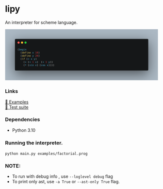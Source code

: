 # lipy
An interpreter for scheme language.

![demo image](https://github.com/berkio3x/lipy/blob/main/assets/demo.png)


### Links
[🥳 Examples](https://github.com/berkio3x/lipy/tree/main/examples)    
[🐞 Test suite](https://github.com/berkio3x/lipy/blob/main/test_lipy.py)


### Dependencies
* Python 3.10

### Running the interpreter.
`python main.py examples/factorial.prog`
### NOTE:
  - To run with debug info , use `--loglevel debug` flag
  - To print only ast, use `-a True` or `--ast-only True` flag.
  
